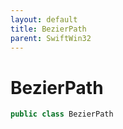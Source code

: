 ```yaml
---
layout: default
title: BezierPath
parent: SwiftWin32
---
```

# BezierPath

``` swift
public class BezierPath 
```
